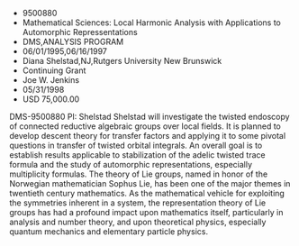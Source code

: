
* 9500880
* Mathematical Sciences: Local Harmonic Analysis with Applications to Automorphic Repressentations
* DMS,ANALYSIS PROGRAM
* 06/01/1995,06/16/1997
* Diana Shelstad,NJ,Rutgers University New Brunswick
* Continuing Grant
* Joe W. Jenkins
* 05/31/1998
* USD 75,000.00

DMS-9500880 PI: Shelstad Shelstad will investigate the twisted endoscopy of
connected reductive algebraic groups over local fields. It is planned to develop
descent theory for transfer factors and applying it to some pivotal questions in
transfer of twisted orbital integrals. An overall goal is to establish results
applicable to stabilization of the adelic twisted trace formula and the study of
automorphic representations, especially multiplicity formulas. The theory of Lie
groups, named in honor of the Norwegian mathematician Sophus Lie, has been one
of the major themes in twentieth century mathematics. As the mathematical
vehicle for exploiting the symmetries inherent in a system, the representation
theory of Lie groups has had a profound impact upon mathematics itself,
particularly in analysis and number theory, and upon theoretical physics,
especially quantum mechanics and elementary particle physics.
